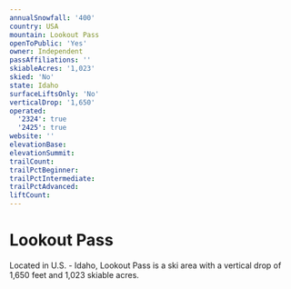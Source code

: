 ```yaml
---
annualSnowfall: '400'
country: USA
mountain: Lookout Pass
openToPublic: 'Yes'
owner: Independent
passAffiliations: ''
skiableAcres: '1,023'
skied: 'No'
state: Idaho
surfaceLiftsOnly: 'No'
verticalDrop: '1,650'
operated:
  '2324': true
  '2425': true
website: ''
elevationBase:
elevationSummit:
trailCount:
trailPctBeginner:
trailPctIntermediate:
trailPctAdvanced:
liftCount:
---
```



# Lookout Pass

Located in U.S. - Idaho, Lookout Pass is a ski area with a vertical drop of 1,650 feet and 1,023 skiable acres.
